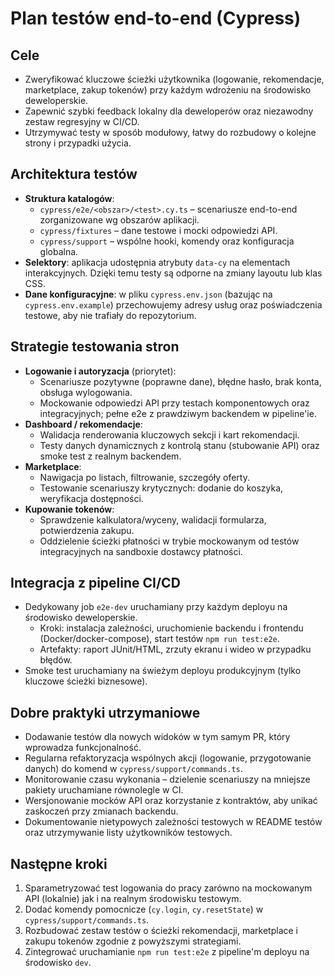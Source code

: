 # Plan testów end-to-end (Cypress)

## Cele
- Zweryfikować kluczowe ścieżki użytkownika (logowanie, rekomendacje, marketplace, zakup tokenów) przy każdym wdrożeniu na środowisko deweloperskie.
- Zapewnić szybki feedback lokalny dla deweloperów oraz niezawodny zestaw regresyjny w CI/CD.
- Utrzymywać testy w sposób modułowy, łatwy do rozbudowy o kolejne strony i przypadki użycia.

## Architektura testów
- **Struktura katalogów**:
  - `cypress/e2e/<obszar>/<test>.cy.ts` – scenariusze end-to-end zorganizowane wg obszarów aplikacji.
  - `cypress/fixtures` – dane testowe i mocki odpowiedzi API.
  - `cypress/support` – wspólne hooki, komendy oraz konfiguracja globalna.
- **Selektory**: aplikacja udostępnia atrybuty `data-cy` na elementach interakcyjnych. Dzięki temu testy są odporne na zmiany layoutu lub klas CSS.
- **Dane konfiguracyjne**: w pliku `cypress.env.json` (bazując na `cypress.env.example`) przechowujemy adresy usług oraz poświadczenia testowe, aby nie trafiały do repozytorium.

## Strategie testowania stron
- **Logowanie i autoryzacja** (priorytet):
  - Scenariusze pozytywne (poprawne dane), błędne hasło, brak konta, obsługa wylogowania.
  - Mockowanie odpowiedzi API przy testach komponentowych oraz integracyjnych; pełne e2e z prawdziwym backendem w pipeline'ie.
- **Dashboard / rekomendacje**:
  - Walidacja renderowania kluczowych sekcji i kart rekomendacji.
  - Testy danych dynamicznych z kontrolą stanu (stubowanie API) oraz smoke test z realnym backendem.
- **Marketplace**:
  - Nawigacja po listach, filtrowanie, szczegóły oferty.
  - Testowanie scenariuszy krytycznych: dodanie do koszyka, weryfikacja dostępności.
- **Kupowanie tokenów**:
  - Sprawdzenie kalkulatora/wyceny, walidacji formularza, potwierdzenia zakupu.
  - Oddzielenie ścieżki płatności w trybie mockowanym od testów integracyjnych na sandboxie dostawcy płatności.

## Integracja z pipeline CI/CD
- Dedykowany job `e2e-dev` uruchamiany przy każdym deployu na środowisko deweloperskie.
  - Kroki: instalacja zależności, uruchomienie backendu i frontendu (Docker/docker-compose), start testów `npm run test:e2e`.
  - Artefakty: raport JUnit/HTML, zrzuty ekranu i wideo w przypadku błędów.
- Smoke test uruchamiany na świeżym deployu produkcyjnym (tylko kluczowe ścieżki biznesowe).

## Dobre praktyki utrzymaniowe
- Dodawanie testów dla nowych widoków w tym samym PR, który wprowadza funkcjonalność.
- Regularna refaktoryzacja wspólnych akcji (logowanie, przygotowanie danych) do komend w `cypress/support/commands.ts`.
- Monitorowanie czasu wykonania – dzielenie scenariuszy na mniejsze pakiety uruchamiane równolegle w CI.
- Wersjonowanie mocków API oraz korzystanie z kontraktów, aby unikać zaskoczeń przy zmianach backendu.
- Dokumentowanie nietypowych zależności testowych w README testów oraz utrzymywanie listy użytkowników testowych.

## Następne kroki
1. Sparametryzować test logowania do pracy zarówno na mockowanym API (lokalnie) jak i na realnym środowisku testowym.
2. Dodać komendy pomocnicze (`cy.login`, `cy.resetState`) w `cypress/support/commands.ts`.
3. Rozbudować zestaw testów o ścieżki rekomendacji, marketplace i zakupu tokenów zgodnie z powyższymi strategiami.
4. Zintegrować uruchamianie `npm run test:e2e` z pipeline'm deployu na środowisko `dev`.
